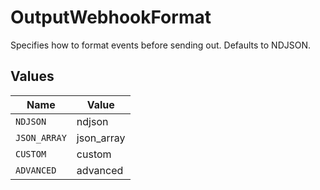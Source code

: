 # OutputWebhookFormat

Specifies how to format events before sending out. Defaults to NDJSON.


## Values

| Name         | Value        |
| ------------ | ------------ |
| `NDJSON`     | ndjson       |
| `JSON_ARRAY` | json_array   |
| `CUSTOM`     | custom       |
| `ADVANCED`   | advanced     |